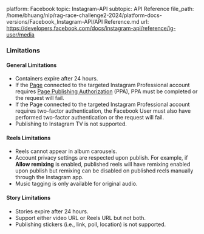 platform: Facebook
topic: Instagram-API
subtopic: API Reference
file_path: /home/bhuang/nlp/rag-race-challenge2-2024/platform-docs-versions/Facebook_Instagram-API/API Reference.md
url: https://developers.facebook.com/docs/instagram-api/reference/ig-user/media


### Limitations

#### General Limitations

* Containers expire after 24 hours.
* If the [Page](https://developers.facebook.com/docs/instagram-api/overview#pages) connected to the targeted Instagram Professional account requires [Page Publishing Authorization](https://www.facebook.com/business/m/one-sheeters/page-publishing-authorization) (PPA), PPA must be completed or the request will fail.
* If the Page connected to the targeted Instagram Professional account requires two-factor authentication, the Facebook User must also have performed two-factor authentication or the request will fail.
* Publishing to Instagram TV is not supported.

#### Reels Limitations

* Reels cannot appear in album carousels.
* Account privacy settings are respected upon publish. For example, if **Allow remixing** is enabled, published reels will have remixing enabled upon publish but remixing can be disabled on published reels manually through the Instagram app.
* Music tagging is only available for original audio.

#### Story Limitations

* Stories expire after 24 hours.
* Support either video URL or Reels URL but not both.
* Publishing stickers (i.e., link, poll, location) is not supported.